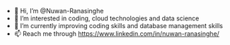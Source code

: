 - 👋 Hi, I’m @Nuwan-Ranasinghe
- 👀 I’m interested in coding, cloud technologies and data science
- 🌱 I’m currently improving coding skills and database management skills
- 📫 Reach me through https://www.linkedin.com/in/nuwan-ranasinghe/
